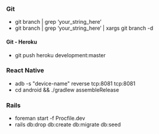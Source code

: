 ### Git

- git branch | grep ‘your_string_here’
- git branch | grep ‘your_string_here’ | xargs git branch -d

#### Git - Heroku

- git push heroku development:master

### React Native

- adb -s "device-name" reverse tcp:8081 tcp:8081
- cd android && ./gradlew assembleRelease

### Rails

- foreman start -f Procfile.dev
- rails db:drop db:create db:migrate db:seed
